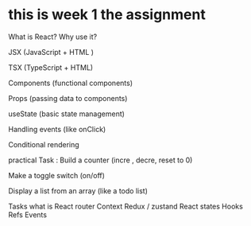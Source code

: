# this is week 1  the assignment 


What is React? Why use it?

JSX (JavaScript + HTML )

TSX (TypeScript + HTML)

Components (functional components)

Props (passing data to components)

useState (basic state management)

Handling events (like onClick)

Conditional rendering




practical Task :
Build a counter (incre , decre, reset to 0)

Make a toggle switch (on/off)

Display a list from an array (like a todo list)

 Tasks
what is 
React router
Context 
Redux / zustand
React states
Hooks
Refs
Events


